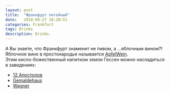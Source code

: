 ```yaml
---
layout: post
title:  "Франкфурт питейный"
date:   2018-09-27 18:20:51 
categories: Frankfurt
tags: Drinks
description: Drinks.
---
```

А Вы знаете, что Франкфурт знаменит не пивом, а ...яблочным вином?!  
Яблочное вино в простонародье называется [ApfelWein][dr-apfelwein].  
Этим кисло-божественный напитком земли Гессен можно насладиться в заведениях:  


* [12 Апостолов][dr-apost] 
* [Gemaldehaus][dr-gemalt] 
* [Wagner][dr-wagner]   
      


[dr-wagner]: http://www.apfelwein-wagner.com/
[dr-gemalt]: http://www.zumgemaltenhaus.de/
[dr-apost]: http://www.12aposteln-frankfurt.de/
[dr-apfelwein]: https://ru.wikipedia.org/wiki/%D0%AF%D0%B1%D0%BB%D0%BE%D1%87%D0%BD%D0%BE%D0%B5_%D0%B2%D0%B8%D0%BD%D0%BE
